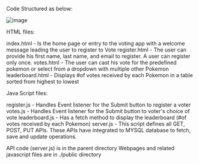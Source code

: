 
Code Structured as below:

![image](https://github.com/user-attachments/assets/72f77776-b56a-4fd1-b0b6-84150f5c2ec4)

HTML files: 
<p>index.html - Is the home page or entry to the voting app with a welcome message leading the user to register to Vote
register.html - The user can provide his first name, last name, and email to register. A user can register only once.
votes.html - The user can cast his vote for the predefined pokemon or select from a dropdown with multiple other Pokemon
leaderboard.html - Displays #of votes received by each Pokemon in a table sorted from highest to lowest</p>


Java Script files:
<p>register.js - Handles Event listener for the Submit button to register a voter
votes.js - Handles Event listener for the Submit button to voter's choice of vote
leaderboard.js - Has a fetch method to display the leaderboard (#of votes received by each Pokemon)
server.js - This script defines all GET, POST, PUT APIs. These APIs have integrated to MYSQL database to fetch, save and update operations.</p>

<p>API code (server.js) is in the parent directory
Webpages and related javascript files are in ./public directory</p>
